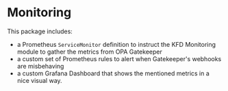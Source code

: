 # Monitoring

<!-- <KFD-DOCS> -->

This package includes:

- a Prometheus `ServiceMonitor` definition to instruct the KFD Monitoring module to gather the metrics from OPA Gatekeeper
- a custom set of Prometheus rules to alert when Gatekeeper's webhooks are misbehaving
- a custom Grafana Dashboard that shows the mentioned metrics in a nice visual way.

<!-- </KFD-DOCS> -->